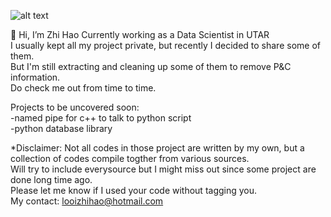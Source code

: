 ![alt text](https://media.istockphoto.com/vectors/under-construction-site-banner-sign-vector-black-and-yellow-diagonal-vector-id1192837450?k=20&m=1192837450&s=612x612&w=0&h=MpHAjpQ7v_zZmH_2FjcbmVMonTOkjs156B1egVrFViw=, "Title")



👋 Hi, I’m Zhi Hao
Currently working as a Data Scientist in UTAR 
<br />
I usually kept all my project private, but recently I decided to share some of them.<br />
But I'm still extracting and cleaning up some of them to remove P&C information. <br />
Do check me out from time to time.<br />


Projects to be uncovered soon:<br />
-named pipe for c++ to talk to python script <br />
-python database library <br />

*Disclaimer: Not all codes in those project are written by my own, but a collection of codes compile togther from various sources.<br />
Will try to include everysource but I might miss out since some project are done long time ago.<br />
Please let me know if I used your code without tagging you.<br />
My contact: looizhihao@hotmail.com<br />
<!---
looizhihao/looizhihao is a ✨ special ✨ repository because its `README.md` (this file) appears on your GitHub profile.
You can click the Preview link to take a look at your changes.
--->
